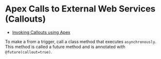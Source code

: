 # Apex Calls to External Web Services (Callouts)

 * [Invoking Callouts using Apex](https://developer.salesforce.com/docs/atlas.en-us.206.0.apexcode.meta/apexcode/apex_callouts.htm)
 
 

To make a from a trigger, call a class method that executes `asynchronously`.  
This method is called a future method and is annotated with `@future(callout=true)`.

